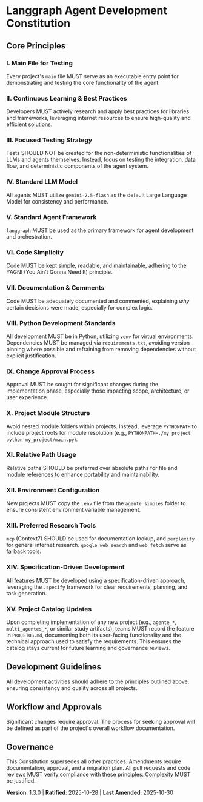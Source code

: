 <!--
Sync Impact Report:
Version change: 1.2.0 -> 1.3.0
List of modified principles: XV. Project Catalog Updates (added)
Added sections: XV. Project Catalog Updates
Removed sections: None
Templates requiring updates:
- .specify/templates/plan-template.md ✅ reviewed (no changes required)
- .specify/templates/spec-template.md ✅ reviewed (no changes required)
- .specify/templates/tasks-template.md ✅ updated
- .specify/templates/commands/*.md ✅ reviewed (no changes required)
Follow-up TODOs: None
-->
# Langgraph Agent Development Constitution

## Core Principles

### I. Main File for Testing
Every project's `main` file MUST serve as an executable entry point for demonstrating and testing the core functionality of the agent.

### II. Continuous Learning & Best Practices
Developers MUST actively research and apply best practices for libraries and frameworks, leveraging internet resources to ensure high-quality and efficient solutions.

### III. Focused Testing Strategy
Tests SHOULD NOT be created for the non-deterministic functionalities of LLMs and agents themselves. Instead, focus on testing the integration, data flow, and deterministic components of the agent system.

### IV. Standard LLM Model
All agents MUST utilize `gemini-2.5-flash` as the default Large Language Model for consistency and performance.

### V. Standard Agent Framework
`langgraph` MUST be used as the primary framework for agent development and orchestration.

### VI. Code Simplicity
Code MUST be kept simple, readable, and maintainable, adhering to the YAGNI (You Ain't Gonna Need It) principle.

### VII. Documentation & Comments
Code MUST be adequately documented and commented, explaining *why* certain decisions were made, especially for complex logic.

### VIII. Python Development Standards
All development MUST be in Python, utilizing `venv` for virtual environments. Dependencies MUST be managed via `requirements.txt`, avoiding version pinning where possible and refraining from removing dependencies without explicit justification.

### IX. Change Approval Process
Approval MUST be sought for significant changes during the implementation phase, especially those impacting scope, architecture, or user experience.

### X. Project Module Structure
Avoid nested module folders within projects. Instead, leverage `PYTHONPATH` to include project roots for module resolution (e.g., `PYTHONPATH=./my_project python my_project/main.py`).

### XI. Relative Path Usage
Relative paths SHOULD be preferred over absolute paths for file and module references to enhance portability and maintainability.

### XII. Environment Configuration
New projects MUST copy the `.env` file from the `agente_simples` folder to ensure consistent environment variable management.

### XIII. Preferred Research Tools
`mcp` (Context7) SHOULD be used for documentation lookup, and `perplexity` for general internet research. `google_web_search` and `web_fetch` serve as fallback tools.

### XIV. Specification-Driven Development

All features MUST be developed using a specification-driven approach, leveraging the `.specify` framework for clear requirements, planning, and task generation.

### XV. Project Catalog Updates
Upon completing implementation of any new project (e.g., `agente_*`, `multi_agentes_*`, or similar study artifacts), teams MUST record the feature in `PROJETOS.md`, documenting both its user-facing functionality and the technical approach used to satisfy the requirements. This ensures the catalog stays current for future learning and governance reviews.

## Development Guidelines

All development activities should adhere to the principles outlined above, ensuring consistency and quality across all projects.

## Workflow and Approvals

Significant changes require approval. The process for seeking approval will be defined as part of the project's overall workflow documentation.

## Governance

This Constitution supersedes all other practices. Amendments require documentation, approval, and a migration plan. All pull requests and code reviews MUST verify compliance with these principles. Complexity MUST be justified.

**Version**: 1.3.0 | **Ratified**: 2025-10-28 | **Last Amended**: 2025-10-30